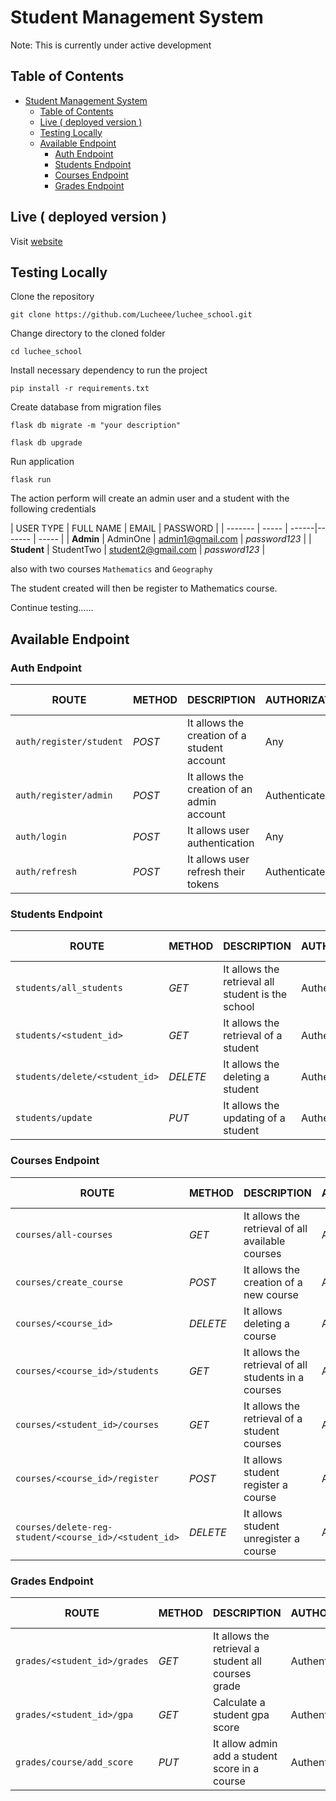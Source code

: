 # Student Management System

Note: This is currently under active development

## Table of Contents

- [Student Management System](#student-management-system)
  - [Table of Contents](#table-of-contents)
  - [Live ( deployed version )](#live--deployed-version-)
  - [Testing Locally](#testing-locally)
  - [Available Endpoint](#available-endpoint)
    - [Auth Endpoint](#auth-endpoint)
    - [Students Endpoint](#students-endpoint)
    - [Courses Endpoint](#courses-endpoint)
    - [Grades Endpoint](#grades-endpoint)

## Live ( deployed version ) 

Visit [website](http://olakaycoder1.pythonanywhere.com/)
## Testing Locally

Clone the repository

```console
git clone https://github.com/Lucheee/luchee_school.git
```

Change directory to the cloned folder

```console
cd luchee_school
```

Install necessary dependency to run the project

```console
pip install -r requirements.txt
```
Create database from migration files 

```console
flask db migrate -m "your description"
```

```console
flask db upgrade
```
Run application

```console
flask run
```


The action perform will create an admin user and a student with the following credentials

| USER TYPE | FULL NAME | EMAIL | PASSWORD |
| ------- | ----- | ------|------- | ----- |
| __Admin__ | AdminOne | admin1@gmail.com | _password123_ |
| __Student__ | StudentTwo | student2@gmail.com | _password123_ |

also with two courses `Mathematics` and `Geography`

The student created will then be register to Mathematics course.

Continue testing......



## Available Endpoint

### Auth Endpoint
| ROUTE | METHOD | DESCRIPTION | AUTHORIZATION  | USER TYPE |  PLACEHOLDER | 
| ------- | ----- | ------------ | ------|------- | ----- |
|  `auth/register/student` | _POST_ | It allows the  creation of a student account   | Any | Any |  ---- | 
|  `auth/register/admin` |  _POST_ | It allows the creation of an admin account   | Authenticated | Admin | ---- | 
|  `auth/login` |  _POST_  | It allows user authentication   | Any | Any | ---- | 
|  `auth/refresh` |  _POST_  | It allows user refresh their tokens   | Authenticated | Any | ---- | 

### Students Endpoint
| ROUTE | METHOD | DESCRIPTION | AUTHORIZATION  | USER TYPE |  PLACEHOLDER | 
| ------- | ----- | ------------ | ------|------- | ----- |
|  `students/all_students` |  _GET_  | It allows the retrieval all student is the school   | Authenticated | Admin | ---- |
|  `students/<student_id>` |  _GET_  | It allows the  retrieval of a student | Authenticated | Admin | A student ID |
|  `students/delete/<student_id>` |  _DELETE_  | It allows the  deleting a student | Authenticated | Admin | A student ID |
|  `students/update` |  _PUT_  | It allows the  updating of a student | Authenticated | Admin | A student ID |


### Courses Endpoint
| ROUTE | METHOD | DESCRIPTION | AUTHORIZATION  | USER TYPE |  PLACEHOLDER | 
| ------- | ----- | ------------ | ------|------- | ----- |
|  `courses/all-courses` |  _GET_  | It allows the retrieval of all available courses   | Authenticated | Admin | ---- |
|  `courses/create_course` |  _POST_  | It allows the creation of a new course   | Authenticated | Admin | ---- |
|  `courses/<course_id>` |  _DELETE_  | It allows deleting a course   | Authenticated | Admin | ---- |
|  `courses/<course_id>/students` |  _GET_  | It allows the  retrieval of all students in a courses | Authenticated | Admin  | A course ID |
|  `courses/<student_id>/courses` |  _GET_  | It allows the retrieval of a student courses   | Authenticated | Admin | A student ID |
|  `courses/<course_id>/register` |  _POST_  | It allows student register a course   | Authenticated | Any | ---- |
|  `courses/delete-reg-student/<course_id>/<student_id>` |  _DELETE_  | It allows student unregister a course   | Authenticated | Admin | ---- |



### Grades Endpoint
| ROUTE | METHOD | DESCRIPTION | AUTHORIZATION  | USER TYPE |  PLACEHOLDER | 
| ------- | ----- | ------------ | ------|------- | ----- |
|  `grades/<student_id>/grades` |  _GET_  | It allows the retrieval a student all courses grade   | Authenticated | Admin | A student ID |
|  `grades/<student_id>/gpa` |  _GET_  | Calculate a student gpa score   | Authenticated | Admin | A student ID |
|  `grades/course/add_score` |  _PUT_  | It allow admin add a student score in a course | Authenticated | Admin | ---- |




